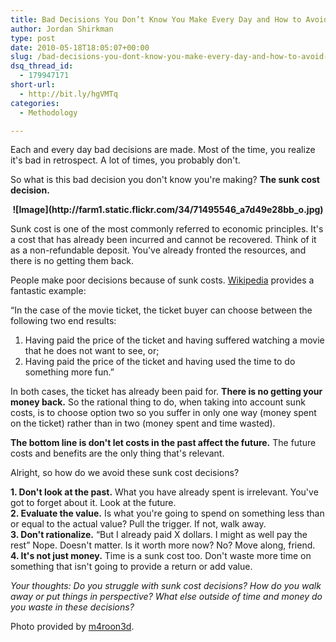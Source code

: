 ```yaml
---
title: Bad Decisions You Don’t Know You Make Every Day and How to Avoid Them
author: Jordan Shirkman
type: post
date: 2010-05-18T18:05:07+00:00
slug: /bad-decisions-you-dont-know-you-make-every-day-and-how-to-avoid-them/
dsq_thread_id:
  - 179947171
short-url:
  - http://bit.ly/hgVMTq
categories:
  - Methodology

---
```

Each and every day bad decisions are made. Most of the time, you realize it's bad in retrospect. A lot of times, you probably don't.

So what is this bad decision you don't know you're making? **The sunk cost decision.**

<p style="text-align: center;">
  <strong>![Image](http://farm1.static.flickr.com/34/71495546_a7d49e28bb_o.jpg)<br /> </strong>
</p>

Sunk cost is one of the most commonly referred to economic principles. It's a cost that has already been incurred and cannot be recovered. Think of it as a non-refundable deposit. You've already fronted the resources, and there is no getting them back.

People make poor decisions because of sunk costs. [Wikipedia](http://en.wikipedia.org/wiki/Sunk_costs) provides a fantastic example:

&#8220;In the case of the movie ticket, the ticket buyer can choose between the following two end results:  
1. Having paid the price of the ticket and having suffered watching a movie that he does not want to see, or;  
2. Having paid the price of the ticket and having used the time to do something more fun.&#8221;

In both cases, the ticket has already been paid for. **There is no getting your money back.** So the rational thing to do, when taking into account sunk costs, is to choose option two so you suffer in only one way (money spent on the ticket) rather than in two (money spent and time wasted).

**The bottom line is don't let costs in the past affect the future.** The future costs and benefits are the only thing that's relevant.

Alright, so how do we avoid these sunk cost decisions?

**1. Don't look at the past.** What you have already spent is irrelevant. You've got to forget about it. Look at the future.  
 **2. Evaluate the value.** Is what you're going to spend on something less than or equal to the actual value? Pull the trigger. If not, walk away.  
 **3. Don't rationalize.** &#8220;But I already paid X dollars. I might as well pay the rest&#8221; Nope. Doesn't matter. Is it worth more now? No? Move along, friend.  
 **4. It's not just money.** Time is a sunk cost too. Don't waste more time on something that isn't going to provide a return or add value.

_Your thoughts: Do you struggle with sunk cost decisions? How do you walk away or put things in perspective? What else outside of time and money do you waste in these decisions?_

Photo provided by [m4roon3d](http://www.flickr.com/photos/mar00ned/).
